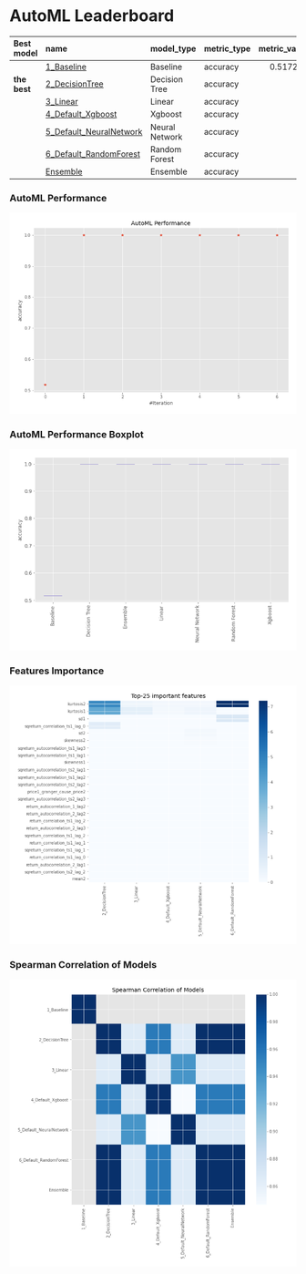 # AutoML Leaderboard

| Best model   | name                                                         | model_type     | metric_type   |   metric_value |   train_time |
|:-------------|:-------------------------------------------------------------|:---------------|:--------------|---------------:|-------------:|
|              | [1_Baseline](1_Baseline/README.md)                           | Baseline       | accuracy      |       0.517241 |        17.35 |
| **the best** | [2_DecisionTree](2_DecisionTree/README.md)                   | Decision Tree  | accuracy      |       1        |        27.21 |
|              | [3_Linear](3_Linear/README.md)                               | Linear         | accuracy      |       1        |        32.32 |
|              | [4_Default_Xgboost](4_Default_Xgboost/README.md)             | Xgboost        | accuracy      |       1        |        42.84 |
|              | [5_Default_NeuralNetwork](5_Default_NeuralNetwork/README.md) | Neural Network | accuracy      |       1        |        35.57 |
|              | [6_Default_RandomForest](6_Default_RandomForest/README.md)   | Random Forest  | accuracy      |       1        |        36.97 |
|              | [Ensemble](Ensemble/README.md)                               | Ensemble       | accuracy      |       1        |         0.21 |

### AutoML Performance
![AutoML Performance](ldb_performance.png)

### AutoML Performance Boxplot
![AutoML Performance Boxplot](ldb_performance_boxplot.png)

### Features Importance
![features importance across models](features_heatmap.png)



### Spearman Correlation of Models
![models spearman correlation](correlation_heatmap.png)

